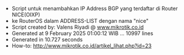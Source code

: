 - Script untuk menambahkan IP Address BGP yang terdaftar di Router NICE(OIXP)
- ke RouterOS dalam ADDRESS-LIST dengan nama "nice"
- Script created by: Valens Riyadi @ www.mikrotik.co.id
- Generated at 9 February 2025 01:00:12 WIB ... 10997 lines
- Generated in 10.727 seconds
- How-to: http://www.mikrotik.co.id/artikel_lihat.php?id=23
